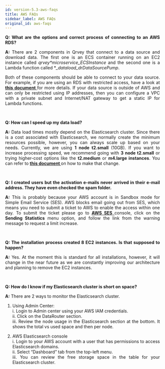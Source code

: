 ```yaml
---
id: version-5.3-aws-faqs
title: AWS FAQs
sidebar_label: AWS FAQs
original_id: aws-faqs
---
```


<div style="text-align: justify">


**Q: What are the options and correct process of connecting to an AWS RDS?**

**A:** There are 2 components in Qrvey that connect to a data source and download data. The first one is an ECS container running on an EC2 instance called *qrvey*_*_*microservice_ECSInstance* and the second one is a Lambda function called **_dataload_drDataSourcePump*.   

Both of these components should be able to connect to your data source. For example, if you are using an RDS with restricted access, have a look at <a href="/docs/aws/connect-to-RDS-instance/"> <strong>this document </strong></a> for more details. If your data source is outside of AWS and can only be restricted using IP addresses, then you can configure a VPC with a private subnet and Internet/NAT gateway to get a static IP for Lambda functions.

<br>

**Q: How can I speed up my data load?**

**A:** Data load times mostly depend on the Elasticsearch cluster. Since there is a cost associated with Elasticsearch, we normally create the minimum resources possible, however, you can always scale up based on your needs. Currently, we are using **1 node t2.small** (10GB). If you want to increase processing speed, we recommend going with **3 node t2.small** or trying higher-cost options like the **t2.medium** or **m4.large instances**. You can refer to <a href="/docs/setup-deployments/manage-aws-elasticsearch/"> <strong>this document </strong></a>  on how to make that change. 

<br>

**Q: I created users but the activation e-mails never arrived in their e-mail address. They have even checked the spam folder.**

**A:** This is probably because your AWS account is in Sandbox mode for Simple Email Service (SES). AWS blocks email going out from SES, which means you need to submit a ticket to AWS to enable the access within one day. To submit the ticket please go to
<a href="https://console.aws.amazon.com/ses/home?region=us-east-1#"> <strong>AWS SES </strong></a> console, click on the **Sending Statistics** menu option, and follow the link from the warning message to request a limit increase. 

<br>

**Q: The installation process created 8 EC2 instances. Is that supposed to happen?**

**A:** Yes. At the moment this is standard for all installations, however, it will change in the near future as we are constantly improving our architecture and planning to remove the EC2 instances. 

<br>

**Q: How do I know if my Elasticsearch cluster is short on space?**

**A:** There are 2 ways to monitor the Elasticsearch cluster.

1. Using Admin Center:<br>
  i. Login to Admin center using your AWS IAM credentials.<br>
  ii. Click on the DataRouter section.<br>
  iii. Review the node usage in the Elasticsearch section at the bottom. It shows the total vs used space and then per node.

2. AWS Elasticsearch console <br>
  i. Login to your AWS account with a user that has permissions to access Elasticsearch domains.<br>
  ii. Select “Dashboard” tab from the top-left menu. <br>
  iii. You can review the free storage space in the table for your Elasticsearch cluster.






